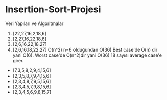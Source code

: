 # Insertion-Sort-Projesi
Veri Yapıları ve Algoritmalar
1. [22,27,16,2,18,6]
2. [2,27,16,22,18,6]
3. [2,6,16,22,18,27]
4. [2,6,16,18,22,27]
O(n^2) n=6 olduğundan O(36)
Best case'de O(n) dir yani O(6).
Worst case'de O(n^2)dir yani O(36)
18 sayısı average case'e girer.
* [7,3,5,8,2,9,4,15,6]
* [2,3,5,8,7,9,4,15,6]
* [2,3,4,8,7,9,5,15,6]
* [2,3,4,5,7,9,8,15,6]
* [2,3,4,5,6,9,8,15,7]